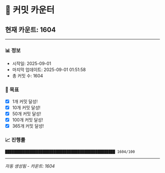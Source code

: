 # 🔢 커밋 카운터

## 현재 카운트: 1604

---

### 📊 정보
- 시작일: 2025-09-01
- 마지막 업데이트: 2025-09-01 01:51:58
- 총 커밋 수: 1604

### 🎯 목표
- [x] 1개 커밋 달성!
- [x] 10개 커밋 달성!
- [x] 50개 커밋 달성!
- [x] 100개 커밋 달성!
- [x] 365개 커밋 달성!

### 📈 진행률
```
██████████████████████████████████████████████████ 1604/100
```

---
*자동 생성됨 - 카운트: 1604*
